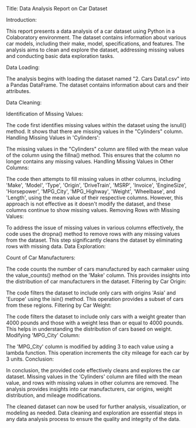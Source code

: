 Title: Data Analysis Report on Car Dataset

Introduction:

This report presents a data analysis of a car dataset using Python in a Colaboratory environment. The dataset contains information about various car models, including their make, model, specifications, and features. The analysis aims to clean and explore the dataset, addressing missing values and conducting basic data exploration tasks.

Data Loading:

The analysis begins with loading the dataset named "2. Cars Data1.csv" into a Pandas DataFrame. The dataset contains information about cars and their attributes.

Data Cleaning:

Identification of Missing Values:

The code first identifies missing values within the dataset using the isnull() method. It shows that there are missing values in the "Cylinders" column.
Handling Missing Values in 'Cylinders':

The missing values in the "Cylinders" column are filled with the mean value of the column using the fillna() method. This ensures that the column no longer contains any missing values.
Handling Missing Values in Other Columns:

The code then attempts to fill missing values in other columns, including 'Make', 'Model', 'Type', 'Origin', 'DriveTrain', 'MSRP', 'Invoice', 'EngineSize', 'Horsepower', 'MPG_City', 'MPG_Highway', 'Weight', 'Wheelbase', and 'Length', using the mean value of their respective columns. However, this approach is not effective as it doesn't modify the dataset, and these columns continue to show missing values.
Removing Rows with Missing Values:

To address the issue of missing values in various columns effectively, the code uses the dropna() method to remove rows with any missing values from the dataset. This step significantly cleans the dataset by eliminating rows with missing data.
Data Exploration:

Count of Car Manufacturers:

The code counts the number of cars manufactured by each carmaker using the value_counts() method on the 'Make' column. This provides insights into the distribution of car manufacturers in the dataset.
Filtering by Car Origin:

The code filters the dataset to include only cars with origins 'Asia' and 'Europe' using the isin() method. This operation provides a subset of cars from these regions.
Filtering by Car Weight:

The code filters the dataset to include only cars with a weight greater than 4000 pounds and those with a weight less than or equal to 4000 pounds. This helps in understanding the distribution of cars based on weight.
Modifying 'MPG_City' Column:

The 'MPG_City' column is modified by adding 3 to each value using a lambda function. This operation increments the city mileage for each car by 3 units.
Conclusion:

In conclusion, the provided code effectively cleans and explores the car dataset. Missing values in the 'Cylinders' column are filled with the mean value, and rows with missing values in other columns are removed. The analysis provides insights into car manufacturers, car origins, weight distribution, and mileage modifications.

The cleaned dataset can now be used for further analysis, visualization, or modeling as needed. Data cleaning and exploration are essential steps in any data analysis process to ensure the quality and integrity of the data.
